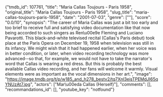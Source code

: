 {"tmdb_id": 107761, "title": "Maria Callas Toujours - Paris 1958", "original_title": "Maria Callas Toujours - Paris 1958", "slug_title": "maria-callas-toujours-paris-1958", "date": "2001-07-03", "genre": [""], "score": "0.0/10", "synopsis": "The career of Maria Callas was just a bit too early and too brief to receive full and satisfying video documentation like that now being accorded to such singers as Ren\u00e9e Fleming and Luciano Pavarotti. This black-and-white televised recital (Callas's Paris debut) took place at the Paris Opera on December 19, 1958 when television was still in its infancy. We might wish that it had happened earlier, when her voice was in better condition, or later, when video recording technology was more advanced--so that, for example, we would not have to take the narrator's word that Callas is wearing a red dress. But this is probably the best available Callas video recording, and her fans will welcome it warmly. Visual elements were as important as the vocal dimensions in her art.", "image": "https://image.tmdb.org/t/p/w185_and_h278_bestv2/tq7Xnl3eisTPEMdJI65qYNUzAt7.jpg", "actors": ["Mar\u00eda Callas (Herself)"], "comments": [], "recommandations_id": [], "youtube_key": "notfound"}